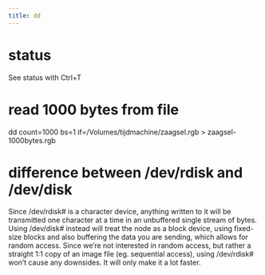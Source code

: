 ```yaml
---
title: dd
---
```



# status
See status with Ctrl+T

# read 1000 bytes from file
  dd count=1000 bs=1 if=/Volumes/tijdmachine/zaagsel.rgb > zaagsel-1000bytes.rgb

# difference between /dev/rdisk and /dev/disk
Since /dev/rdisk# is a character device, anything written to it will be transmitted one character at a time in an unbuffered single stream of bytes. Using /dev/disk# instead will treat the node as a block device, using fixed-size blocks and also buffering the data you are sending, which allows for random access. Since we’re not interested in random access, but rather a straight 1:1 copy of an image file (eg. sequential access), using /dev/rdisk# won’t cause any downsides. It will only make it a lot faster.